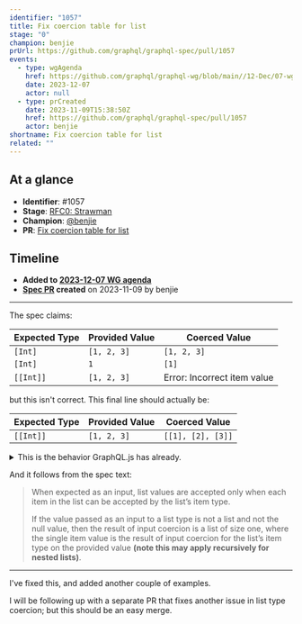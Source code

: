 ```yaml
---
identifier: "1057"
title: Fix coercion table for list
stage: "0"
champion: benjie
prUrl: https://github.com/graphql/graphql-spec/pull/1057
events:
  - type: wgAgenda
    href: https://github.com/graphql/graphql-wg/blob/main//12-Dec/07-wg-primary.md
    date: 2023-12-07
    actor: null
  - type: prCreated
    date: 2023-11-09T15:38:50Z
    href: https://github.com/graphql/graphql-spec/pull/1057
    actor: benjie
shortname: Fix coercion table for list
related: ""
---
```


## At a glance

- **Identifier**: #1057
- **Stage**: [RFC0: Strawman](https://github.com/graphql/graphql-spec/blob/main/CONTRIBUTING.md#stage-0-strawman)
- **Champion**: [@benjie](https://github.com/benjie)
- **PR**: [Fix coercion table for list](https://github.com/graphql/graphql-spec/pull/1057)

<!-- BEGIN_CUSTOM_TEXT -->



<!-- END_CUSTOM_TEXT -->

## Timeline

- **Added to [2023-12-07 WG agenda](https://github.com/graphql/graphql-wg/blob/main//12-Dec/07-wg-primary.md)**
- **[Spec PR](https://github.com/graphql/graphql-spec/pull/1057) created** on 2023-11-09 by benjie

<!-- VERBATIM -->

---

The spec claims:

| Expected Type | Provided Value   | Coerced Value               |
| ------------- | ---------------- | --------------------------- |
| `[Int]`       | `[1, 2, 3]`      | `[1, 2, 3]`                 |
| `[Int]`       | `1`              | `[1]`                       |
| `[[Int]]`     | `[1, 2, 3]`      | Error: Incorrect item value |

but this isn't correct. This final line should actually be:

| Expected Type | Provided Value   | Coerced Value               |
| ------------- | ---------------- | --------------------------- |
| `[[Int]]`     | `[1, 2, 3]`      | `[[1], [2], [3]]`           |

<details>
<summary>This is the behavior GraphQL.js has already.</summary>

Reproduction:

```js
import { GraphQLInt, GraphQLList, GraphQLNonNull, GraphQLObjectType, GraphQLSchema, GraphQLString, graphqlSync, printSchema, validateSchema } from "graphql";

const Query = new GraphQLObjectType({
  name: "Query",
  fields: {
    field: {
      args: {
        arg: {
          type: new GraphQLList(new GraphQLList(GraphQLInt)),
        },
      },
      type: new GraphQLNonNull(GraphQLString),
      resolve(_, { arg }) {
        return JSON.stringify(arg);
      },
    },
  },
});
const schema = new GraphQLSchema({
  query: Query,
});

const result = graphqlSync({
  schema,
  source: /* GraphQL */ `
    query {
      field(arg: [1, 2, 3])
    }
  `,
  variables: {},
});
const errors = validateSchema(schema);
if (errors.length) {
  console.dir(errors);
  process.exit(1);
}
console.log(printSchema(schema));
console.log(JSON.stringify(result, null, 2));
```

</details>

And it follows from the spec text:

> When expected as an input, list values are accepted only when each item in the list can be accepted by the list’s item type.
> 
> If the value passed as an input to a list type is not a list and not the null value, then the result of input coercion is a list of size one, where the single item value is the result of input coercion for the list’s item type on the provided value **(note this may apply recursively for nested lists)**.

---

I've fixed this, and added another couple of examples.

I will be following up with a separate PR that fixes another issue in list type coercion; but this should be an easy merge.
